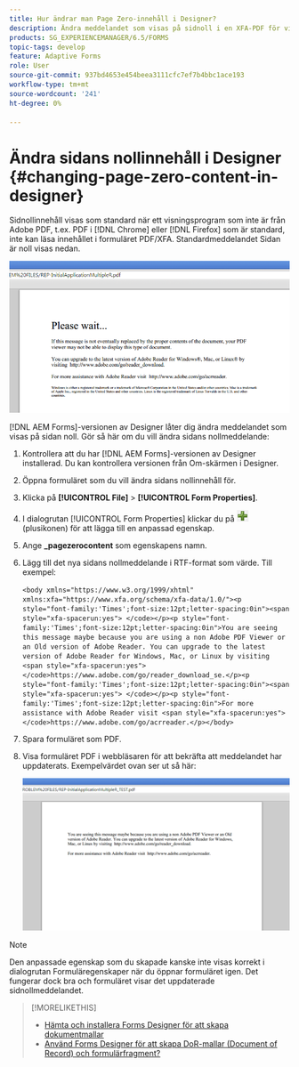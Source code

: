 ```yaml
---
title: Hur ändrar man Page Zero-innehåll i Designer?
description: Ändra meddelandet som visas på sidnoll i en XFA-PDF för visningsprogram som inte kommer från Adobe PDF.
products: SG_EXPERIENCEMANAGER/6.5/FORMS
topic-tags: develop
feature: Adaptive Forms
role: User
source-git-commit: 937bd4653e454beea3111cfc7ef7b4bbc1ace193
workflow-type: tm+mt
source-wordcount: '241'
ht-degree: 0%

---
```



# Ändra sidans nollinnehåll i Designer {#changing-page-zero-content-in-designer}

Sidnollinnehåll visas som standard när ett visningsprogram som inte är från Adobe PDF, t.ex. PDF i [!DNL Chrome] eller [!DNL Firefox] som är standard, inte kan läsa innehållet i formuläret PDF/XFA. Standardmeddelandet Sidan är noll visas nedan.

![standardsida0meddelande](assets/defaultpage0message.png)

[!DNL AEM Forms]-versionen av Designer låter dig ändra meddelandet som visas på sidan noll. Gör så här om du vill ändra sidans nollmeddelande:

1. Kontrollera att du har [!DNL AEM Forms]-versionen av Designer installerad. Du kan kontrollera versionen från Om-skärmen i Designer.

1. Öppna formuläret som du vill ändra sidans nollinnehåll för.

1. Klicka på **[!UICONTROL File]** > **[!UICONTROL Form Properties]**.

1. I dialogrutan [!UICONTROL Form Properties] klickar du på ![&#x200B; plus](assets/plus.png) (plusikonen) för att lägga till en anpassad egenskap.

1. Ange **_pagezerocontent** som egenskapens namn.
1. Lägg till det nya sidans nollmeddelande i RTF-format som värde. Till exempel:


   `<body xmlns="https://www.w3.org/1999/xhtml" xmlns:xfa="https://www.xfa.org/schema/xfa-data/1.0/"><p style="font-family:'Times';font-size:12pt;letter-spacing:0in"><span style="xfa-spacerun:yes"> </code></p><p style="font-family:'Times';font-size:12pt;letter-spacing:0in">You are seeing this message maybe because you are using a non Adobe PDF Viewer or an Old version of Adobe Reader. You can upgrade to the latest version of Adobe Reader for Windows, Mac, or Linux by visiting <span style="xfa-spacerun:yes"> </code>https://www.adobe.com/go/reader_download_se.</p><p style="font-family:'Times';font-size:12pt;letter-spacing:0in"><span style="xfa-spacerun:yes"> </code></p><p style="font-family:'Times';font-size:12pt;letter-spacing:0in">For more assistance with Adobe Reader visit <span style="xfa-spacerun:yes"> </code>https://www.adobe.com/go/acrreader.</p></body>`

1. Spara formuläret som PDF.

1. Visa formuläret PDF i webbläsaren för att bekräfta att meddelandet har uppdaterats. Exempelvärdet ovan ser ut så här:

   ![ändrat meddelande](assets/changedmessage.png)

>[!NOTE]
>
>Den anpassade egenskap som du skapade kanske inte visas korrekt i dialogrutan Formuläregenskaper när du öppnar formuläret igen. Det fungerar dock bra och formuläret visar det uppdaterade sidnollmeddelandet.

>[!MORELIKETHIS]
>
>* [Hämta och installera Forms Designer för att skapa dokumentmallar](/help/forms/installing-configuring-designer.md)
>* [Använd Forms Designer för att skapa DoR-mallar (Document of Record) och formulärfragment?](/help/forms/use-forms-designer.md)
